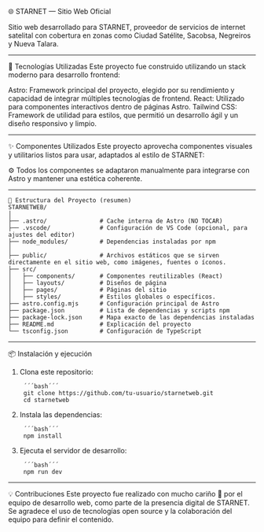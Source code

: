 🌐 STARNET — Sitio Web Oficial

Sitio web desarrollado para STARNET, proveedor de servicios de internet satelital con cobertura en zonas como Ciudad Satélite, Sacobsa, Negreiros y Nueva Talara.

---

🚀 Tecnologías Utilizadas
Este proyecto fue construido utilizando un stack moderno para desarrollo frontend:

Astro: Framework principal del proyecto, elegido por su rendimiento y capacidad de integrar múltiples tecnologías de frontend.
React: Utilizado para componentes interactivos dentro de páginas Astro.
Tailwind CSS: Framework de utilidad para estilos, que permitió un desarrollo ágil y un diseño responsivo y limpio.

---

✨ Componentes Utilizados
Este proyecto aprovecha componentes visuales y utilitarios listos para usar, adaptados al estilo de STARNET:


⚙️ Todos los componentes se adaptaron manualmente para integrarse con Astro y mantener una estética coherente.

---
```
📁 Estructura del Proyecto (resumen)
STARNETWEB/
│
├── .astro/               # Cache interna de Astro (NO TOCAR)
├── .vscode/              # Configuración de VS Code (opcional, para ajustes del editor)
├── node_modules/         # Dependencias instaladas por npm
│
├── public/               # Archivos estáticos que se sirven directamente en el sitio web, como imágenes, fuentes o íconos.
├── src/
│   ├── components/       # Componentes reutilizables (React)
│   ├── layouts/          # Diseños de página
│   ├── pages/            # Páginas del sitio
│   ├── styles/           # Estilos globales o específicos.
├── astro.config.mjs      # Configuración principal de Astro
├── package.json          # Lista de dependencias y scripts npm
├── package-lock.json     # Mapa exacto de las dependencias instaladas
├── README.md             # Explicación del proyecto
└── tsconfig.json         # Configuración de TypeScript
```
---

📦 Instalación y ejecución

1. Clona este repositorio:

        ´´´bash´´´
        git clone https://github.com/tu-usuario/starnetweb.git
        cd starnetweb

2. Instala las dependencias:

        ´´´bash´´´
        npm install

3. Ejecuta el servidor de desarrollo:

        ´´´bash´´´
        npm run dev

---

💡 Contribuciones
Este proyecto fue realizado con mucho cariño 💙 por el equipo de desarrollo web, como parte de la presencia digital de STARNET. Se agradece el uso de tecnologías open source y la colaboración del equipo para definir el contenido.
